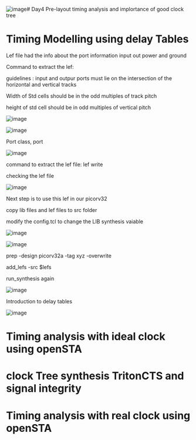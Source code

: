 ![image](https://github.com/user-attachments/assets/7466d68c-79a3-4a3e-bf8f-51dff9955bfb)# Day4 Pre-layout timing analysis and implortance of good clock tree

# Timing Modelling using delay Tables

Lef file had the info about the port information input out power and ground

Command to extract the lef: 

guidelines : input and outpur ports must lie on the intersection of the horizontal and vertical tracks

Width of Std cells should be in the odd multiples of track pitch

height of std cell should be in odd multiples of vertical pitch

![image](https://github.com/user-attachments/assets/7af6513d-279b-4d17-8eb9-aca057b952cc)

![image](https://github.com/user-attachments/assets/049bbc2c-802f-422b-9898-9164b96b9dc3)


Port class, port  

![image](https://github.com/user-attachments/assets/375cebb6-b2da-4e52-9297-68605ea27129)

command to extract the lef file:  lef write

checking the lef file 

![image](https://github.com/user-attachments/assets/83931caf-490f-4ca8-8d3e-d4af7276d082)

Next step is to use this lef in our picorv32

copy lib files and lef files to src folder

modify the config.tcl to change the LIB synthesis vaiable

![image](https://github.com/user-attachments/assets/5a4dceb4-6699-476f-8c35-f5ebf88ae093)

![image](https://github.com/user-attachments/assets/b9e056ec-a6f3-4ce6-a3e5-406e607795b5)

prep -design picorv32a -tag xyz -overwrite

add_lefs -src $lefs

run_synthesis again 

![image](https://github.com/user-attachments/assets/33240702-d4b5-414d-825f-d43173a5dd0f)

Introduction to delay tables 

![image](https://github.com/user-attachments/assets/2efcef73-1d84-4c06-bb4f-29de9c2d9eff)




# Timing analysis with ideal clock using openSTA


# clock Tree synthesis TritonCTS and signal integrity


# Timing analysis with real clock using openSTA
